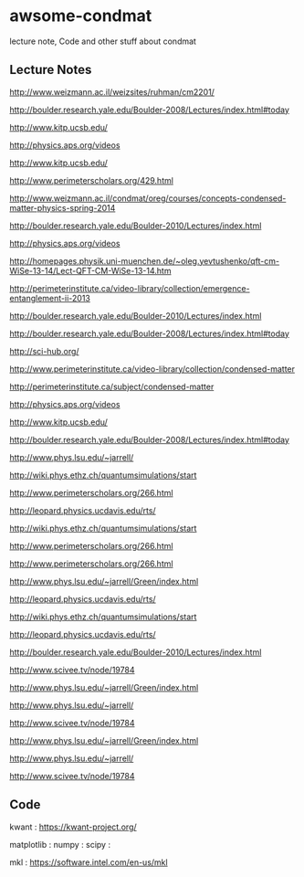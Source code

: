 # awsome-condmat
lecture note, Code and other stuff about condmat

## Lecture Notes
http://www.weizmann.ac.il/weizsites/ruhman/cm2201/

http://boulder.research.yale.edu/Boulder-2008/Lectures/index.html#today

http://www.kitp.ucsb.edu/

http://physics.aps.org/videos

http://www.kitp.ucsb.edu/

http://www.perimeterscholars.org/429.html

http://www.weizmann.ac.il/condmat/oreg/courses/concepts-condensed-matter-physics-spring-2014

http://boulder.research.yale.edu/Boulder-2010/Lectures/index.html

http://physics.aps.org/videos

http://homepages.physik.uni-muenchen.de/~oleg.yevtushenko/qft-cm-WiSe-13-14/Lect-QFT-CM-WiSe-13-14.htm

http://perimeterinstitute.ca/video-library/collection/emergence-entanglement-ii-2013

http://boulder.research.yale.edu/Boulder-2010/Lectures/index.html

http://boulder.research.yale.edu/Boulder-2008/Lectures/index.html#today

http://sci-hub.org/

http://www.perimeterinstitute.ca/video-library/collection/condensed-matter

http://perimeterinstitute.ca/subject/condensed-matter

http://physics.aps.org/videos

http://www.kitp.ucsb.edu/

http://boulder.research.yale.edu/Boulder-2008/Lectures/index.html#today

http://www.phys.lsu.edu/~jarrell/

http://wiki.phys.ethz.ch/quantumsimulations/start

http://www.perimeterscholars.org/266.html

http://leopard.physics.ucdavis.edu/rts/

http://wiki.phys.ethz.ch/quantumsimulations/start

http://www.perimeterscholars.org/266.html

http://www.perimeterscholars.org/266.html

http://www.phys.lsu.edu/~jarrell/Green/index.html

http://leopard.physics.ucdavis.edu/rts/

http://wiki.phys.ethz.ch/quantumsimulations/start

http://leopard.physics.ucdavis.edu/rts/

http://boulder.research.yale.edu/Boulder-2010/Lectures/index.html

http://www.scivee.tv/node/19784

http://www.phys.lsu.edu/~jarrell/Green/index.html

http://www.phys.lsu.edu/~jarrell/

http://www.scivee.tv/node/19784

http://www.phys.lsu.edu/~jarrell/Green/index.html

http://www.phys.lsu.edu/~jarrell/

http://www.scivee.tv/node/19784

## Code 
kwant : https://kwant-project.org/

matplotlib : numpy : scipy : 

mkl : https://software.intel.com/en-us/mkl
